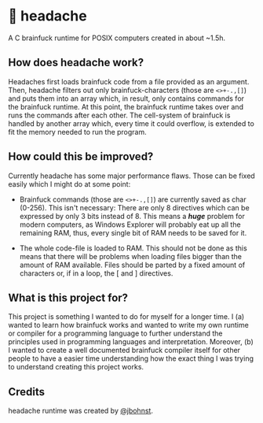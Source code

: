 # 🧠 headache
A C brainfuck runtime for POSIX computers created in about ~1.5h.

## How does headache work?
Headaches first loads brainfuck code from a file provided as an argument. 
Then, headache filters out only brainfuck-characters (those are `<>+-.,[]`) 
and puts them into an array which, in result, only contains commands for 
the brainfuck runtime. At this point, the brainfuck runtime takes over
and runs the commands after each other. The cell-system of brainfuck is
handled by another array which, every time it could overflow, is extended 
to fit the memory needed to run the program.

## How could this be improved?
Currently headache has some major performance flaws. Those can be fixed easily
which I might do at some point:

-   Brainfuck commands (those are `<>+-.,[]`) are currently saved as 
    char (0-256). This isn't necessary: There are only 8 directives 
    which can be expressed by only 3 bits instead of 8. This means a
    ***huge*** problem for modern computers, as Windows Explorer will
    probably eat up all the remaining RAM, thus, every single bit of
    RAM needs to be saved for it.

-   The whole code-file is loaded to RAM. This should not be done as
    this means that there will be problems when loading files bigger
    than the amount of RAM available. Files should be parted by a
    fixed amount of characters or, if in a loop, the [ and ] directives.

## What is this project for?
This project is something I wanted to do for myself for a longer time. I 
(a) wanted to learn how brainfuck works and wanted to write my own runtime
or compiler for a programming language to further understand the principles
used in programming languages and interpretation. Moreover, (b) I wanted to 
create a well documented brainfuck compiler itself for other people to 
have a easier time understanding how the exact thing I was trying to understand
creating this project works.

## Credits
headache runtime was created by [@jbohnst](https://github.com/jbohnst).
